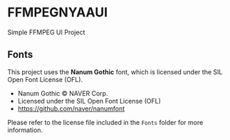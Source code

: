 # FFMPEGNYAAUI
Simple FFMPEG UI Project

## Fonts

This project uses the **Nanum Gothic** font, which is licensed under the SIL Open Font License (OFL).

- Nanum Gothic © NAVER Corp.
- Licensed under the SIL Open Font License (OFL)
- https://github.com/naver/nanumfont

Please refer to the license file included in the `Fonts` folder for more information.